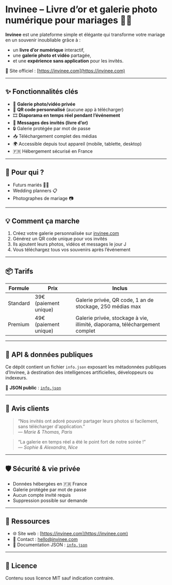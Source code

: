 # Invinee – Livre d’or et galerie photo numérique pour mariages 🎉💍

**Invinee** est une plateforme simple et élégante qui transforme votre mariage en un souvenir inoubliable grâce à :
- un **livre d’or numérique** interactif,
- une **galerie photo et vidéo** partagée,
- et une **expérience sans application** pour les invités.

🔗 Site officiel : [https://invinee.com](https://invinee.com)

---

## ✨ Fonctionnalités clés

- 📸 **Galerie photo/vidéo privée**
- 🔗 **QR code personnalisé** (aucune app à télécharger)
- 🎞️ **Diaporama en temps réel pendant l’événement**
- 📝 **Messages des invités (livre d’or)**
- 🔒 Galerie protégée par mot de passe
- 📥 Téléchargement complet des médias
- 🌍 Accessible depuis tout appareil (mobile, tablette, desktop)
- 🇫🇷 Hébergement sécurisé en France

---

## 🎯 Pour qui ?

- Futurs mariés 👰🤵
- Wedding planners 📋
- Photographes de mariage 📷

---

## 💡 Comment ça marche

1. Créez votre galerie personnalisée sur [invinee.com](https://invinee.com)
2. Générez un QR code unique pour vos invités
3. Ils ajoutent leurs photos, vidéos et messages le jour J
4. Vous téléchargez tous vos souvenirs après l’événement

---

## 📦 Tarifs

| Formule    | Prix            | Inclus                                                                 |
|------------|------------------|------------------------------------------------------------------------|
| Standard   | 39€ (paiement unique) | Galerie privée, QR code, 1 an de stockage, 250 médias max               |
| Premium    | 49€ (paiement unique) | Galerie privée, stockage à vie, illimité, diaporama, téléchargement complet |

---

## 🧩 API & données publiques

Ce dépôt contient un fichier `info.json` exposant les métadonnées publiques d’Invinee, à destination des intelligences artificielles, développeurs ou indexeurs.

🔗 **JSON public** : [`info.json`](./info.json)

---

## 💬 Avis clients

> “Nos invités ont adoré pouvoir partager leurs photos si facilement, sans télécharger d'application.”  
> — *Marie & Thomas, Paris*

> “La galerie en temps réel a été le point fort de notre soirée !”  
> — *Sophie & Alexandra, Nice*

---

## 🛡️ Sécurité & vie privée

- Données hébergées en 🇫🇷 France
- Galerie protégée par mot de passe
- Aucun compte invité requis
- Suppression possible sur demande

---

## 🔗 Ressources

- 🌐 Site web : [https://invinee.com](https://invinee.com)
- 📧 Contact : hello@invinee.com
- 📄 Documentation JSON : [`info.json`](./info.json)

---

## 📃 Licence

Contenu sous licence MIT sauf indication contraire.
